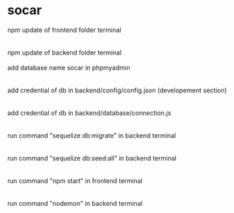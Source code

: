 # socar
npm update of frontend folder terminal
<br>
<br>
<br>
npm update of backend folder terminal
<br>
<br>
add database name socar in phpmyadmin
<br>
<br>
<br>
add credential of db in backend/config/config.json (developement section)
<br>
<br>
<br>
add credential of db in backend/database/connection.js
<br>
<br>
<br>
run command "sequelize db:migrate" in backend terminal
<br>
<br>
<br>
run command "sequelize db:seed:all" in backend terminal
<br>
<br>
<br>
run command "npm start" in frontend terminal
<br>
<br>
<br>
run command "nodemon" in backend terminal
